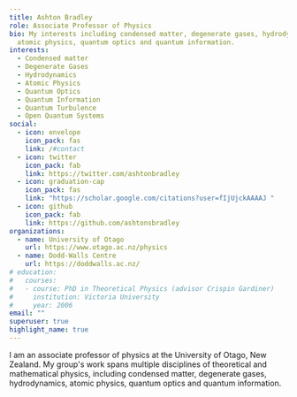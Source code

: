 ```yaml
---
title: Ashton Bradley
role: Associate Professor of Physics
bio: My interests including condensed matter, degenerate gases, hydrodynamics,
  atomic physics, quantum optics and quantum information.
interests:
  - Condensed matter
  - Degenerate Gases
  - Hydrodynamics
  - Atomic Physics
  - Quantum Optics
  - Quantum Information
  - Quantum Turbulence
  - Open Quantum Systems
social:
  - icon: envelope
    icon_pack: fas
    link: /#contact
  - icon: twitter
    icon_pack: fab
    link: https://twitter.com/ashtonbradley
  - icon: graduation-cap
    icon_pack: fas
    link: "https://scholar.google.com/citations?user=fIjUjckAAAAJ "
  - icon: github
    icon_pack: fab
    link: https://github.com/ashtonsbradley
organizations:
  - name: University of Otago
    url: https://www.otago.ac.nz/physics
  - name: Dodd-Walls Centre
    url: https://doddwalls.ac.nz/
# education:
#   courses:
#   - course: PhD in Theoretical Physics (advisor Crispin Gardiner)
#     institution: Victoria University
#     year: 2006
email: ""
superuser: true
highlight_name: true
---
```

I am an associate professor of physics at the University of Otago, New Zealand. My group's work spans multiple disciplines of theoretical and mathematical physics, including condensed matter, degenerate gases, hydrodynamics, atomic physics, quantum optics and quantum information.

<!-- <a class="twitter-timeline" data-width="500" data-height="1000" data-theme="dark" href="https://twitter.com/ashtonbradley?ref_src=twsrc%5Etfw">Tweets by ashtonbradley</a> <script async src="https://platform.twitter.com/widgets.js" charset="utf-8"></script> -->